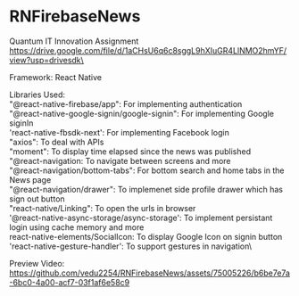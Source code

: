 # RNFirebaseNews
Quantum IT Innovation Assignment
https://drive.google.com/file/d/1aCHsU6q6c8sggL9hXIuGR4LlNMO2hmYF/view?usp=drivesdk\


Framework: React Native

Libraries Used:\
    "@react-native-firebase/app": For implementing authentication\
    "@react-native-google-signin/google-signin": For implementing Google siginIn\
    'react-native-fbsdk-next': For implementing Facebook login\
    "axios": To deal with APIs\
    "moment": To display time elapsed since the news was published\
    "@react-navigation: To navigate between screens and more\
    "@react-navigation/bottom-tabs": For bottom search and home tabs in the News page\
    "@react-navigation/drawer": To implemenet side profile drawer which has sign out button\
    "react-native/Linking": To open the urls in browser\
    '@react-native-async-storage/async-storage': To implement persistant login using cache memory and more\
    react-native-elements/SocialIcon: To display Google Icon on signin button\
    'react-native-gesture-handler': To support gestures in navigation\
    
Preview Video:\
https://github.com/vedu2254/RNFirebaseNews/assets/75005226/b6be7e7a-6bc0-4a00-acf7-03f1af6e58c9



